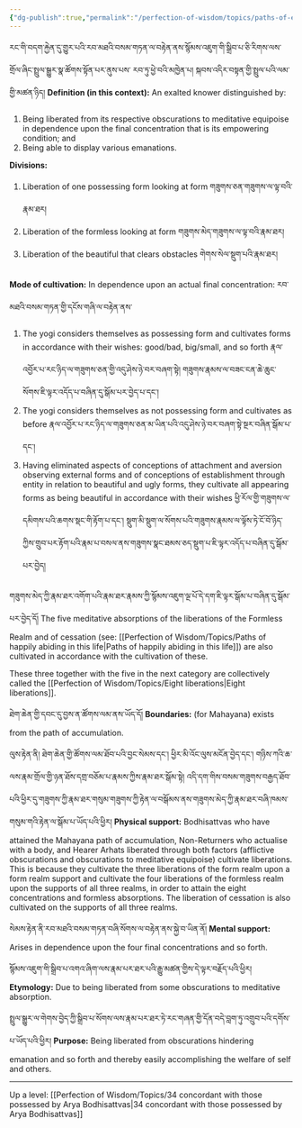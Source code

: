 ```yaml
---
{"dg-publish":true,"permalink":"/perfection-of-wisdom/topics/paths-of-emanation/"}
---
```


རང་གི་བདག་རྐྱེན་དུ་གྱུར་པའི་རབ་མཐའི་བསམ་གཏན་ལ་བརྟེན་ནས་སྙོམས་འཇུག་གི་སྒྲིབ་པ་ཅི་རིགས་ལས་གྲོལ་ཞིང་སྤྲུལ་སྒྱུར་སྣ་ཚོགས་སྟོན་པར་ནུས་པས་
རབ་ཏུ་ཕྱེ་བའི་མཁྱེན་པ། སྐབས་འདིར་བསྟན་གྱི་སྤྲུལ་པའི་ལམ་གྱི་མཚན་ཉིད།
**Definition (in this context):** An exalted knower distinguished by:
1. Being liberated from its respective obscurations to meditative equipoise in dependence upon the final concentration that is its empowering condition; and
2. Being able to display various emanations.

**Divisions:**
1. Liberation of one possessing form looking at form གཟུགས་ཅན་གཟུགས་ལ་ལྟ་བའི་རྣམ་ཐར།
2. Liberation of the formless looking at form གཟུགས་མེད་གཟུགས་ལ་ལྟ་བའི་རྣམ་ཐར།
3. Liberation of the beautiful that clears obstacles གེགས་སེལ་སྡུག་པའི་རྣམ་ཐར།

**Mode of cultivation:** In dependence upon an actual final concentration: རབ་མཐའི་བསམ་གཏན་གྱི་དངོས་གཞི་ལ་བརྟེན་ནས་
1. The yogi considers themselves as possessing form and cultivates forms in accordance with their wishes: good/bad, big/small, and so forth རྣལ་འབྱོར་པ་རང་ཉིད་ལ་གཟུགས་ཅན་གྱི་འདུ་ཤེས་ཉེ་བར་བཞག་སྟེ། 
   གཟུགས་རྣམས་ལ་བཟང་ངན་ཆེ་ཆུང་སོགས་ཇི་ལྟར་འདོད་པ་བཞིན་དུ་སྒོམ་པར་བྱེད་པ་དང༌།
2. The yogi considers themselves as not possessing form and cultivates as before
   རྣལ་འབྱོར་པ་རང་ཉིད་ལ་གཟུགས་ཅན་མ་ཡིན་པའི་འདུ་ཤེས་ཉེ་བར་བཞག་སྟེ་སྔར་བཞིན་སྒོམ་པ་དང༌།
3. Having eliminated aspects of conceptions of attachment and aversion observing external forms and of conceptions of establishment through entity in relation to beautiful and ugly forms, they cultivate all appearing forms as being beautiful in accordance with their wishes 
   ཕྱི་རོལ་གྱི་གཟུགས་ལ་དམིགས་པའི་ཆགས་སྡང་གི་རྟོག་པ་དང༌། སྡུག་མི་སྡུག་ལ་སོགས་པའི་གཟུགས་རྣམས་ལ་ལྟོས་ཏེ་ངོ་བོ་ཉིད་ཀྱིས་གྲུབ་པར་རྟོག་པའི་རྣམ་པ་བསལ་ནས་གཟུགས་སྣང་ཐམས་ཅད་སྡུག་པ་ཇི་ལྟར་འདོད་པ་བཞིན་དུ་སྒོམ་པར་བྱེད།  

གཟུགས་མེད་ཀྱི་རྣམ་ཐར་འགོག་པའི་རྣམ་ཐར་རྣམས་ཀྱི་སྙོམས་འཇུག་ལྔ་པོ་དེ་དག་ཇི་ལྟར་སྒོམ་པ་བཞིན་དུ་སྒོམ་པར་བྱེད་དོ།
The five meditative absorptions of the liberations of the Formless Realm and of cessation (see: [[Perfection of Wisdom/Topics/Paths of happily abiding in this life\|Paths of happily abiding in this life]]) are also cultivated in accordance with the cultivation of these.

These three together with the five in the next category are collectively called the [[Perfection of Wisdom/Topics/Eight liberations\|Eight liberations]].

ཐེག་ཆེན་གྱི་དབང་དུ་བྱས་ན་ཚོགས་ལམ་ནས་ཡོད་དོ།
**Boundaries:** (for Mahayana) exists from the path of accumulation.

ལུས་རྟེན་ནི། ཐེག་ཆེན་གྱི་ཚོགས་ལམ་ཐོབ་པའི་བྱང་སེམས་དང༌། ཕྱིར་མི་འོང་ལུས་མངོན་བྱེད་དང༌། གཉིས་ཀའི་ཆ་ལས་རྣམ་གྲོལ་གྱི་ཉན་ཐོས་དགྲ་བཅོམ་པ་རྣམས་ཀྱིས་རྣམ་ཐར་སྒོམ་སྟེ། འདི་དག་གིས་བསམ་གཟུགས་བརྒྱད་ཐོབ་པའི་ཕྱིར་དུ་གཟུགས་ཀྱི་རྣམ་ཐར་གསུམ་གཟུགས་ཀྱི་རྟེན་ལ་བསྒོམས་ནས་གཟུགས་མེད་ཀྱི་རྣམ་ཐར་བཞི་ཁམས་གསུམ་གའི་རྟེན་ལ་སྒོམ་པ་ཡོད་པའི་ཕྱིར།
**Physical support:** Bodhisattvas who have attained the Mahayana path of accumulation, Non-Returners who actualise with a body, and Hearer Arhats liberated through both factors (afflictive obscurations and obscurations to meditative equipoise) cultivate liberations.
This is because they cultivate the three liberations of the form realm upon a form realm support and cultivate the four liberations of the formless realm upon the supports of all three realms, in order to attain the eight concentrations and formless absorptions.
The liberation of cessation is also cultivated on the supports of all three realms.

སེམས་རྟེན་ནི་རབ་མཐའི་བསམ་གཏན་བཞི་སོགས་ལ་བརྟེན་ནས་སྐྱེ་བ་ཡིན་ནོ།
**Mental support:** Arises in dependence upon the four final concentrations and so forth.

སྙོམས་འཇུག་གི་སྒྲིབ་པ་འགའ་ཞིག་ལས་རྣམ་པར་ཐར་པའི་རྒྱུ་མཚན་གྱིས་དེ་ལྟར་བརྗོད་པའི་ཕྱིར།
**Etymology:** Due to being liberated from some obscurations to meditative absorption.

སྤྲུལ་སྒྱུར་ལ་གེགས་བྱེད་ཀྱི་སྒྲིབ་པ་སོགས་ལས་རྣམ་པར་ཐར་ཏེ་རང་གཞན་གྱི་དོན་བདེ་བླག་ཏུ་འགྲུབ་པའི་དགོས་པ་ཡོད་པའི་ཕྱིར།
**Purpose:** Being liberated from obscurations hindering emanation and so forth and thereby easily accomplishing the welfare of self and others.

---
Up a level: [[Perfection of Wisdom/Topics/34 concordant with those possessed by Arya Bodhisattvas\|34 concordant with those possessed by Arya Bodhisattvas]]